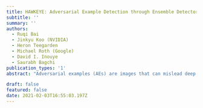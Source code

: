 ```yaml
---
title: HAWKEYE: Adversarial Example Detection through Ensemble Detectors
subtitle: ''
summary: ''
authors: 
  - Ruqi Bai
  - Jinkyu Koo (NVIDIA)
  - Heron Teegarden
  - Michael Roth (Google)
  - David I. Inouye
  - Saurabh Bagchi
publication_types: '1'
abstract: "Adversarial examples (AEs) are images that can mislead deep neural network (DNN) classifiers via introducing slight perturbations into original images. Recent work has shown that detecting AEs can be more effective than making the DNN robust against AEs. However, the state-of-the-art AE detection shows a high false positive rate, thereby rejecting a considerable fraction of normal images, and appears easy to bypass through reverse engineering attacks. To address this issue, we propose HAWKEYE, which is a separate classifier that analyzes the output layer of the DNN and detects AEs by comparing to the output of a quantized version of the input image similar to prior work. However, instead of merely computing a simple statistic and then thresholding to detect AEs, we train a separate simple classifier to distinguish the variation characteristics of the difference between the DNN output on an input image and the quantized reference image. By using a classifier, the detection rate is higher, and thus we can cascade our AE detectors that are trained for different quantization step sizes to significantly reduce the false positive rate, while keeping the detection rate high. We provide extensive empirical evaluations of HAWKEYE under various scenarios including white-box attacks against the detector itself."

draft: false
featured: false
date: 2021-02-03T16:55:03.197Z
---
```


